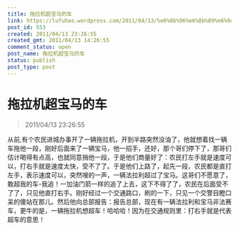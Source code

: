 ```yaml
---
title: 拖拉机超宝马的车
link: https://lufuhao.wordpress.com/2011/04/13/%e6%8b%96%e6%8b%89%e6%9c%ba%e8%b6%85%e5%ae%9d%e9%a9%ac%e7%9a%84%e8%bd%a6/
post_id: 553
created: 2011/04/13 23:26:55
created_gmt: 2011/04/13 14:26:55
comment_status: open
post_name: 拖拉机超宝马的车
status: publish
post_type: post
---
```


# 拖拉机超宝马的车

> 2011/04/13 23:26:55

 

从前,有个农民进城办事开了一辆拖拉机，开到半路突然没油了，他就想着找一辆车拖他一段，刚好后面来了一辆宝马，他一招手，还好，那个哥们停下了，那哥们估计喝得有点高，也就同意捎他一段，于是他们商量好了：农民打左手就是速度可以，打右手就是速度太快，受不了了。于是他们上路了，起先一段，农民都是直打左手，表示速度可以，突然嗖的一声，一辆法拉利超过了宝马。这哥们不愿意了，敢超我的车-我追！一加油门箭一样的追了上去，这下不得了了，农民在后面受不了了，只见他直打右手。刚好经过一个交通路口，刷的一下，只见一个交警目瞪口呆的傻站在那儿。然后他向总部报告：报告总部，现在有一辆法拉利和宝马非法赛车，更牛的是，一辆拖拉机想超车！哈哈哈！因为在交通规则里：打右手就是代表超车的意思！
